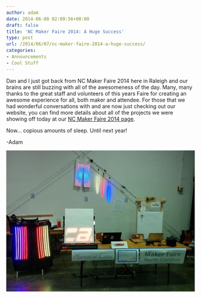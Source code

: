 ```yaml
---
author: adam
date: 2014-06-08 02:09:56+00:00
draft: false
title: 'NC Maker Faire 2014: A Huge Success'
type: post
url: /2014/06/07/nc-maker-faire-2014-a-huge-success/
categories:
- Announcements
- Cool Stuff
---
```


Dan and I just got back from NC Maker Faire 2014 here in Raleigh and our brains are still buzzing with all of the awesomeness of the day.
Many, many thanks to the great staff and volunteers of this years Faire for creating an awesome experience for all, both maker and attendee. For those that we had wonderful conversations with and are now just checking out our website, you can find more details about all of the projects we were showing off today at our [NC Maker Faire 2014 page](/nc-maker-faire-2014/).

Now... copious amounts of sleep. Until next year!

-Adam

[![Maker Faire 2014](/wp-content/uploads/2014/06/MF2014.jpg)
](/wp-content/uploads/2014/06/MF2014.jpg)
